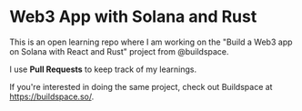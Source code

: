 # Web3 App with Solana and Rust

This is an open learning repo where I am working on the "Build a Web3 app on Solana with React and Rust" project from @buildspace.

I use **Pull Requests** to keep track of my learnings.

If you're interested in doing the same project, check out Buildspace at https://buildspace.so/.
